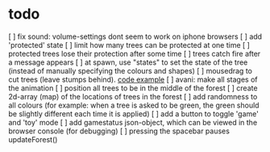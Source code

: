 # todo

[ ] fix sound: volume-settings dont seem to work on iphone browsers
[ ] add 'protected' state
[ ] limit how many trees can be protected at one time
[ ] protected trees lose their protection after some time
[ ] trees catch fire after a message appears
[ ] at spawn, use "states" to set the state of the tree (instead of manually specifying the colours and shapes)
[ ] mousedrag to cut trees (leave stumps behind). [code example](https://developer.mozilla.org/en-US/docs/Web/API/Touch/radiusX)
[ ] avani: make all stages of the animation
[ ] position all trees to be in the middle of the forest
[ ] create 2d-array (map) of the locations of trees in the forest
[ ] add randomness to all colours (for example: when a tree is asked to be green, the green should be slightly different each time it is applied)
[ ] add a button to toggle 'game' and 'toy' mode
[ ] add gamestatus json-object, which can be viewed in the browser console (for debugging)
[ ] pressing the spacebar pauses updateForest()